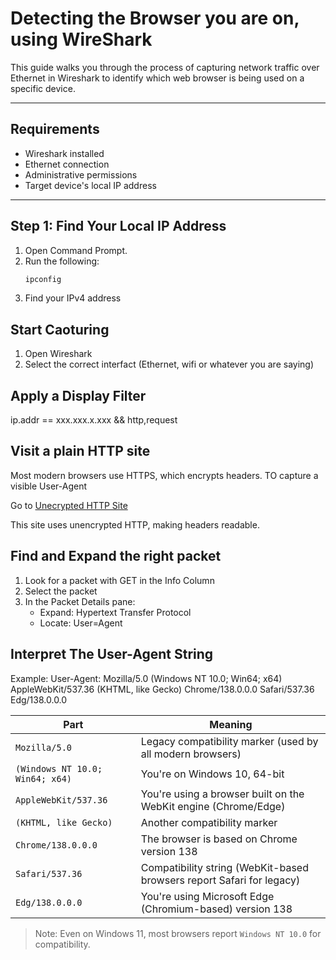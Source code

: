 # Detecting the Browser you are on, using WireShark

This guide walks you through the process of capturing network traffic over Ethernet in Wireshark to identify which web browser is being used on a specific device.

---

## Requirements

- Wireshark installed
- Ethernet connection
- Administrative permissions
- Target device's local IP address

---

## Step 1: Find Your Local IP Address

1. Open Command Prompt.
2. Run the following:
   ```bash
   ipconfig
3. Find your IPv4 address

## Start Caoturing
1. Open Wireshark
2. Select the correct interfact (Ethernet, wifi or whatever you are saying)

## Apply a Display Filter
ip.addr == xxx.xxx.x.xxx && http,request

## Visit a plain HTTP site
Most modern browsers use HTTPS, which encrypts headers. TO capture a visible User-Agent

Go to [Unecrypted HTTP Site](http://neverssl.com)

This site uses unencrypted HTTP, making headers readable.

## Find and Expand the right packet

1. Look for a packet with GET in the Info Column
2. Select the packet
3. In the Packet Details pane:
   - Expand: Hypertext Transfer Protocol
   - Locate: User=Agent

## Interpret The User-Agent String

Example: User-Agent: Mozilla/5.0 (Windows NT 10.0; Win64; x64) AppleWebKit/537.36 (KHTML, like Gecko) Chrome/138.0.0.0 Safari/537.36 Edg/138.0.0.0


| Part                            | Meaning                                                                 |
|----------------------------------|-------------------------------------------------------------------------|
| `Mozilla/5.0`                   | Legacy compatibility marker (used by all modern browsers)              |
| `(Windows NT 10.0; Win64; x64)` | You're on Windows 10, 64-bit                                           |
| `AppleWebKit/537.36`           | You're using a browser built on the WebKit engine (Chrome/Edge)       |
| `(KHTML, like Gecko)`          | Another compatibility marker                                           |
| `Chrome/138.0.0.0`             | The browser is based on Chrome version 138                             |
| `Safari/537.36`                | Compatibility string (WebKit-based browsers report Safari for legacy)  |
| `Edg/138.0.0.0`                | You're using Microsoft Edge (Chromium-based) version 138               |

>  Note: Even on Windows 11, most browsers report `Windows NT 10.0` for compatibility.


